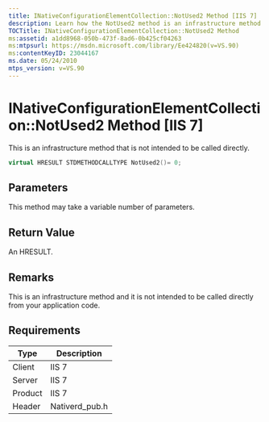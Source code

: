 ```yaml
---
title: INativeConfigurationElementCollection::NotUsed2 Method [IIS 7]
description: Learn how the NotUsed2 method is an infrastructure method and is not intended to be called directly.
TOCTitle: INativeConfigurationElementCollection::NotUsed2 Method
ms:assetid: a1dd8968-050b-473f-8ad6-0b425cf04263
ms:mtpsurl: https://msdn.microsoft.com/library/Ee424820(v=VS.90)
ms:contentKeyID: 23044167
ms.date: 05/24/2010
mtps_version: v=VS.90
---
```


# INativeConfigurationElementCollection::NotUsed2 Method \[IIS 7\]

This is an infrastructure method that is not intended to be called directly.

```cpp
virtual HRESULT STDMETHODCALLTYPE NotUsed2()= 0;
```

## Parameters

This method may take a variable number of parameters.

## Return Value

An HRESULT.

## Remarks

This is an infrastructure method and it is not intended to be called directly from your application code.

## Requirements

| Type | Description |
| --- | --- |
| Client | IIS 7 |
| Server | IIS 7 |
| Product | IIS 7 |
| Header | Nativerd_pub.h |
